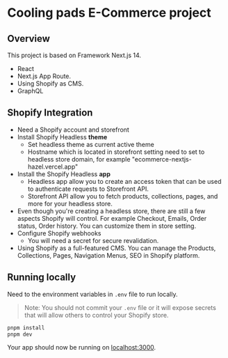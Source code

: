 # Cooling pads E-Commerce project

## Overview

This project is based on Framework Next.js 14.

- React
- Next.js App Route.
- Using Shopify as CMS.
- GraphQL

## Shopify Integration

- Need a Shopify account and storefront
- Install Shopify Headless **theme**
  - Set headless theme as current active theme
  - Hostname which is located in storefront setting need to set to headless store domain, for example "ecommerce-nextjs-hazel.vercel.app"
- Install the Shopify Headless **app**
  - Headless app allow you to create an access token that can be used to authenticate requests to Storefront API.
  - Storefront API allow you to fetch products, collections, pages, and more for your headless store.
- Even though you're creating a headless store, there are still a few aspects Shopify will control. For example Checkout, Emails, Order status, Order history. You can customize them in store setting.
- Configure Shopify webhooks
  - You will need a secret for secure revalidation.
- Using Shopify as a full-featured CMS. You can manage the Products, Collections, Pages, Navigation Menus, SEO in Shopify platform.

## Running locally

Need to the environment variables in `.env` file to run locally.

> Note: You should not commit your `.env` file or it will expose secrets that will allow others to control your Shopify store.

```bash
pnpm install
pnpm dev
```

Your app should now be running on [localhost:3000](http://localhost:3000/).
